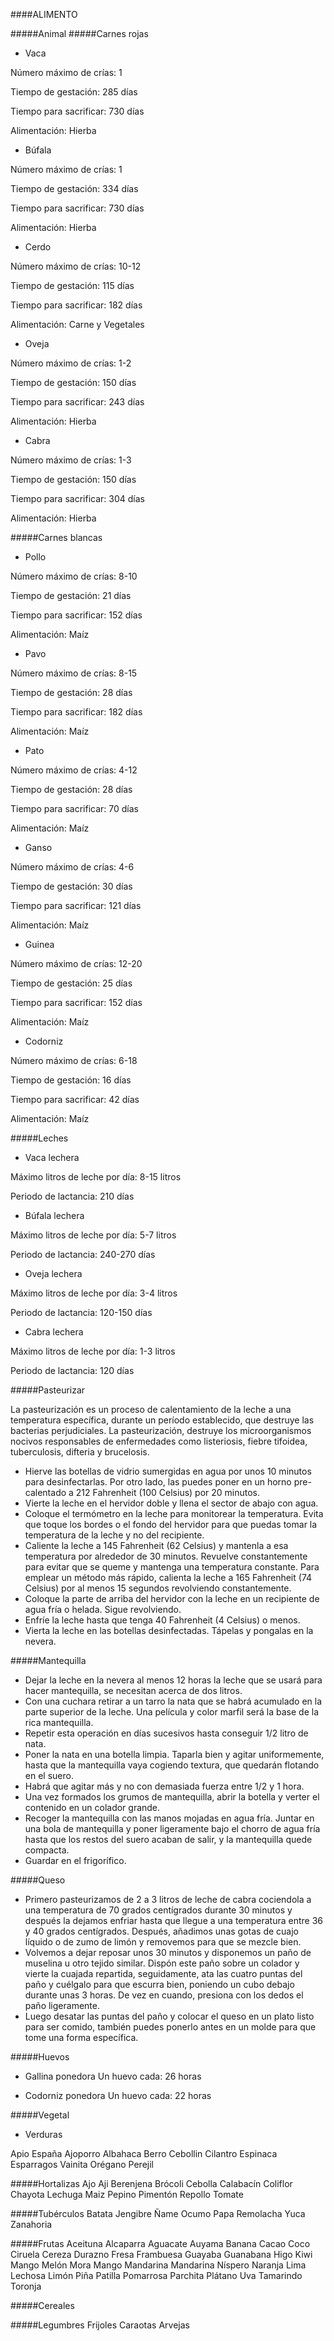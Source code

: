 ####ALIMENTO

#####Animal
#####Carnes rojas

- Vaca

 Número máximo de crías: 1

 Tiempo de gestación: 285 días

 Tiempo para sacrificar: 730 días

 Alimentación: Hierba

- Búfala

 Número máximo de crías: 1

 Tiempo de gestación: 334 días

 Tiempo para sacrificar: 730 días

 Alimentación: Hierba

- Cerdo

 Número máximo de crías: 10-12

 Tiempo de gestación: 115 días

 Tiempo para sacrificar: 182 días

 Alimentación: Carne y Vegetales

- Oveja

 Número máximo de crías: 1-2

 Tiempo de gestación: 150 días

 Tiempo para sacrificar: 243 días

 Alimentación: Hierba

- Cabra

 Número máximo de crías: 1-3

 Tiempo de gestación: 150 días

 Tiempo para sacrificar: 304 días

 Alimentación: Hierba


#####Carnes blancas


- Pollo

 Número máximo de crías: 8-10

 Tiempo de gestación: 21 días

 Tiempo para sacrificar: 152 días

 Alimentación: Maíz

- Pavo

 Número máximo de crías: 8-15

 Tiempo de gestación: 28 días

 Tiempo para sacrificar: 182 días

 Alimentación: Maíz

- Pato

 Número máximo de crías: 4-12

 Tiempo de gestación: 28 días

 Tiempo para sacrificar: 70 días

 Alimentación: Maíz

- Ganso

 Número máximo de crías: 4-6

 Tiempo de gestación: 30 días

 Tiempo para sacrificar: 121 días

 Alimentación: Maíz

- Guinea

 Número máximo de crías: 12-20

 Tiempo de gestación: 25 días

 Tiempo para sacrificar: 152 días

 Alimentación: Maíz

- Codorniz

 Número máximo de crías: 6-18

 Tiempo de gestación: 16 días

 Tiempo para sacrificar: 42 días

 Alimentación: Maíz

#####Leches


- Vaca lechera

 Máximo litros de leche por día: 8-15 litros

 Periodo de lactancia: 210 días

- Búfala lechera

 Máximo litros de leche por día: 5-7 litros

 Periodo de lactancia: 240-270 días

- Oveja lechera

 Máximo litros de leche por día: 3-4 litros

 Periodo de lactancia: 120-150 días

- Cabra lechera

 Máximo litros de leche por día: 1-3 litros

 Periodo de lactancia: 120 días

#####Pasteurizar

La pasteurización es un proceso de calentamiento de la leche a una temperatura específica, durante un período establecido, que destruye las bacterias perjudiciales. La pasteurización, destruye los microorganismos nocivos responsables de enfermedades como listeriosis, fiebre tifoidea, tuberculosis, difteria y brucelosis.

- Hierve las botellas de vidrio sumergidas en agua por unos 10 minutos para desinfectarlas. Por otro lado, las puedes poner en un horno pre-calentado a 212 Fahrenheit (100 Celsius) por 20 minutos.
- Vierte la leche en el hervidor doble y llena el sector de abajo con agua.
- Coloque el termómetro en la leche para monitorear la temperatura. Evita que toque los bordes o el fondo del hervidor para que puedas tomar la temperatura de la leche y no del recipiente.
- Caliente la leche a 145 Fahrenheit (62 Celsius) y mantenla a esa temperatura por alrededor de 30 minutos. Revuelve constantemente para evitar que se queme y mantenga una temperatura constante. Para emplear un método más rápido, calienta la leche a 165 Fahrenheit (74 Celsius) por al menos 15 segundos revolviendo constantemente.
- Coloque la parte de arriba del hervidor con la leche en un recipiente de agua fría o helada. Sigue revolviendo.
- Enfríe la leche hasta que tenga 40 Fahrenheit (4 Celsius) o menos.
- Vierta la leche en las botellas desinfectadas. Tápelas y pongalas en la nevera.

#####Mantequilla
- Dejar la leche en la nevera al menos 12 horas la leche que se usará para hacer mantequilla, se necesitan acerca de dos litros.
- Con una cuchara retirar a un tarro la nata que se habrá acumulado en la parte superior de la leche. Una película y color marfil será la base de la rica mantequilla.
- Repetir esta operación en días sucesivos hasta conseguir 1/2 litro de nata.
- Poner la nata en una botella limpia. Taparla bien y agitar uniformemente, hasta que la mantequilla vaya cogiendo textura, que quedarán flotando en el suero.
- Habrá que agitar más y no con demasiada fuerza entre 1/2 y 1 hora.
- Una vez formados los grumos de mantequilla, abrir la botella y verter el contenido en un colador grande.
- Recoger la mantequilla con las manos mojadas en agua fría. Juntar en una bola de mantequilla y poner ligeramente bajo el chorro de agua fría hasta que los restos del suero acaban de salir, y la mantequilla quede compacta.
- Guardar en el frigorífico.

#####Queso
- Primero pasteurizamos de 2 a 3 litros de leche de cabra cociendola a una temperatura de 70 grados centígrados durante 30 minutos y después la dejamos enfriar hasta que llegue a una temperatura entre 36 y 40 grados centígrados. Después, añadimos unas gotas de cuajo líquido o de zumo de limón y removemos para que se mezcle bien.
- Volvemos a dejar reposar unos 30 minutos y disponemos un paño de muselina u otro tejido similar. Dispón este paño sobre un colador y vierte la cuajada repartida, seguidamente, ata las cuatro puntas del paño y cuélgalo para que escurra bien, poniendo un cubo debajo durante unas 3 horas. De vez en cuando, presiona con los dedos el paño ligeramente.
- Luego desatar las puntas del paño y colocar el queso en un plato listo para ser comido, también puedes ponerlo antes en un molde para que tome una forma específica.


#####Huevos
- Gallina ponedora
 Un huevo cada: 26 horas

- Codorniz ponedora
 Un huevo cada: 22 horas

#####Vegetal
- Verduras

 Apio España
 Ajoporro
 Albahaca
 Berro
 Cebollin
 Cilantro
 Espinaca
 Esparragos
 Vainita
 Orégano
 Perejil

#####Hortalizas
Ajo
Aji
Berenjena
Brócoli
Cebolla
Calabacín
Coliflor
Chayota
Lechuga
Maiz
Pepino
Pimentón
Repollo
Tomate

#####Tubérculos
Batata
Jengibre
Ñame
Ocumo
Papa
Remolacha
Yuca
Zanahoria

#####Frutas
Aceituna
Alcaparra
Aguacate
Auyama
Banana
Cacao
Coco
Ciruela
Cereza
Durazno
Fresa
Frambuesa
Guayaba
Guanabana
Higo
Kiwi
Mango
Melón
Mora
Mango
Mandarina
Mandarina
Níspero
Naranja
Lima
Lechosa
Limón
Piña
Patilla
Pomarrosa
Parchita
Plátano
Uva
Tamarindo
Toronja

#####Cereales

#####Legumbres
Frijoles
Caraotas
Arvejas

